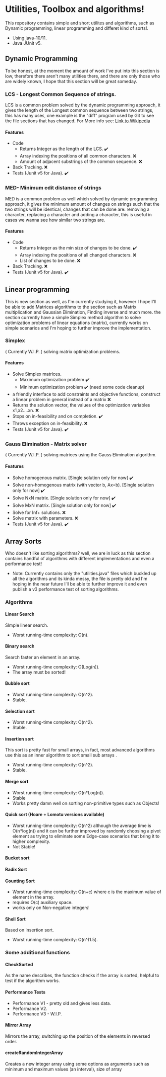 
# Utilities, Toolbox and algorithms!
This repository contains simple and short utilites and algorithms, such as Dynamic programming, linear programming and differet kind of sorts!.
- Using java-10/11.
- Java JUnit v5.

## Dynamic Programming
To be honest, at the moment the amount of work I've put into this section is low, therefore there aren't many utilities there, and there are only those who are widely known, I hope that this section will be great someday.

### LCS - Longest Common Sequence of strings.
LCS is a common problem solved by the dynamic programming approach, it gives the length of the Longest common sequence between two strings, this has many uses, one example is the "diff" program used by Git to see the file sections that has changed.
For More info see: [Link to Wikipedia](https://en.wikipedia.org/wiki/Longest_common_subsequence_problem)  
#### Features
- Code 
	- Returns Integer as the length of the LCS.				:heavy_check_mark:
	- Array indexing the positions of all common characters. 	:x:
	- Amount of adjacent substrings of the common sequence.  	:x:
- Back Tracking.											:x:
- Tests (Junit v5 for Java).				:heavy_check_mark:

### MED- Minimum edit distance of strings
MED is a common problem as well which solved by dynamic programming approach, it gives the minimum amount of changes on strings such that the two strings will be identical, changes that can be done are: removing a character, replacing a character and adding a character, this is useful in cases we wanna see how similar two strings are.
#### Features
- Code 
	- Returns Integer as the min size of changes to be done.				:heavy_check_mark:
	- Array indexing the positions of all changed characters. 	:x:
	- List of changes to be done.  	:x:
- Back Tracking.											:x:
- Tests (Junit v5 for Java).				:heavy_check_mark:


## Linear programming
This is new section as well, as I'm currently studying it, however I hope I'll be able to add Matrices algorithms to the section such as Matrix multiplication and Gaussian Elimination, Finding inverse and much more. the section currently have a simple Simplex method algorithm to solve optimization problems of linear equations (matrix), currently works on simple scenarios and I'm hoping to further improve the implementation.

### Simplex
( Currently W.I.P. ) solving matrix optimization problems.
#### Features
- Solve Simplex matrices.
	- Maximum optimization problem :heavy_check_mark:
	- Minimum optimization problem :heavy_check_mark: (need some code cleanup)
- a friendly interface to add constraints and objective functions, construct a linear problem in general instead of a matrix :x:
- Returns the solution vector, the values of the optimization variables x1,x2....xn. :x:
- Stops on in-feasibility and on completion. :heavy_check_mark:
- Throws exception on in-feasibility. :x:
- Tests (Junit v5 for Java).				:heavy_check_mark:

### Gauss Elimination - Matrix solver
( Currently W.I.P. ) solving matrices using the Gauss Elimination algorithm.

#### Features
- Solve homogenous matrix. [Single solution only for now] :heavy_check_mark:
- Solve non-homogenous matrix (with vector b, Ax=b).  [Single solution only for now] :heavy_check_mark:
- Solve NxN matrix. [Single solution only for now] :heavy_check_mark:
- Solve MxN matrix. [Single solution only for now] :heavy_check_mark:
- Solve for Inf+ solutions. :x:
- Solve matrix with parameters. :x:
- Tests (Junit v5 for Java).				:heavy_check_mark:

## Array Sorts
Who doesn't like sorting algorithms? well, we are in luck as this section contains handful of algorithms with different implementations and even a performance test!
 - Note: Currently contains only the "utilities.java" files which buckled up all the algorithms and its kinda messy, the file is pretty old and I'm hoping in the near future I'll be able to further improve it and even publish a v3 performance test of sorting algorithms.
 
### Algorithms
#### Linear Search
SImple linear search.
- Worst running-time complexity: O(n).

#### Binary search
Search faster an element in an array.
- Worst running-time complexity: O(Log(n)).
- The array must be sorted!

#### Bubble sort
- Worst running-time complexity: O(n^2).
- Stable.

#### Selection sort
- Worst running-time complexity: O(n^2).
- Stable.

#### Insertion sort
This sort is pretty fast for small arrays, in fact, most advanced algorithms use this as an inner algorithm to sort small sub arrays .
- Worst running-time complexity: O(n^2).
- Stable.

#### Merge sort
- Worst running-time complexity: O(n*Log(n)).
- Stable
- Works pretty damn well on sorting non-primitive types such as Objects!

#### Quick sort (Hoare + Lomotu versions available)
- Worst running-time complexity: O(n^2) although the average time is O(n*log(n)) and it can be further improved by randomly choosing a pivot element as trying to eliminate some Edge-case scenarios that bring it to higher complexity.
- Not Stable!

#### Bucket sort

#### Radix Sort

#### Counting Sort
- Worst running-time complexity: O(n+c) where c is the maximum value of element in the array.
- requires O(c) auxiliary space.
- works only on Non-negative integers!
#### Shell Sort
Based on insertion sort.
- Worst running-time complexity: O(n^(1.5).

### Some additional functions
#### CheckSorted
As the name describes, the function checks if the array is sorted, helpful to test if the algorithm works.
#### Performance Tests
- Performance V1 - pretty old and gives less data.
- Performance V2.
- Performance V3 - W.I.P.

#### Mirror Array
Mirrors the array, switching up the position of the elements in reversed order.
#### createRandomIntegerArray
Creates a new integer array using some options as arguments such as minimum and maximum values (an interval), size of array



